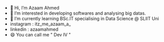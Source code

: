 - 👋 Hi, I’m Azaam Ahmed
- 👀 I’m interested in developing softwares and analysing big datas.
- 🌱 I’m currently learning BSc.IT specialising in Data Science @ SLIIT Uni
- instagram : itz_me_azaam_a_
- linkedin : azaamahmed
- 😄 You can call me " Dev IV "
<!---
IT22079572/IT22079572 is a ✨ special ✨ repository because its `README.md` (this file) appears on your GitHub profile.
You can click the Preview link to take a look at your changes.
--->
